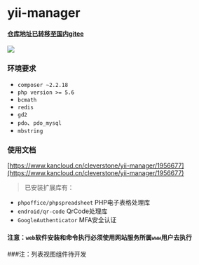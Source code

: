 yii-manager
========

#### [仓库地址已转移至国内gitee](https://gitee.com/clever_stone/yii-manager) 

![](https://img.kancloud.cn/e2/d4/e2d4f86f567435d1d31092b1647accd1_1695x884.png)

### 环境要求
+ `composer ~2.2.18`
+ `php version >= 5.6`
+ `bcmath`
+ `redis`
+ `gd2`
+ `pdo`、`pdo_mysql`
+ `mbstring`

### 使用文档
[https://www.kancloud.cn/cleverstone/yii-manager/1956677](https://www.kancloud.cn/cleverstone/yii-manager/1956677)

> 已安装扩展库有：
+ `phpoffice/phpspreadsheet` PHP电子表格处理库
+ `endroid/qr-code` QrCode处理库
+ `GoogleAuthenticator` MFA安全认证

#### 注意：`web`软件安装和命令执行必须使用网站服务所属`www`用户去执行

###注：列表视图组件待开发


